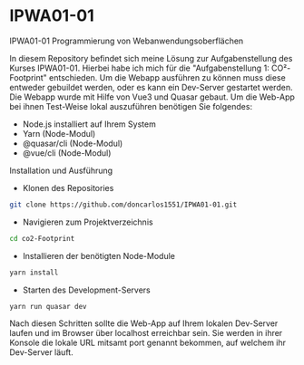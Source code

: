# IPWA01-01
IPWA01-01 Programmierung von Webanwendungsoberflächen

In diesem Repository befindet sich meine Lösung zur Aufgabenstellung des Kurses IPWA01-01. Hierbei habe ich mich für die "Aufgabenstellung 1: CO²-Footprint" entschieden. Um die Webapp ausführen zu können muss diese entweder gebuildet werden, oder es kann ein Dev-Server gestartet werden. Die Webapp wurde mit Hilfe von Vue3 und Quasar gebaut. Um die Web-App bei ihnen Test-Weise lokal auszuführen benötigen Sie folgendes:
- Node.js installiert auf Ihrem System
- Yarn (Node-Modul)
- @quasar/cli (Node-Modul)
- @vue/cli (Node-Modul)

Installation und Ausführung
- Klonen des Repositories
```bash
git clone https://github.com/doncarlos1551/IPWA01-01.git
```
- Navigieren zum Projektverzeichnis
```bash
cd co2-Footprint
```
- Installieren der benötigten Node-Module
```bash
yarn install
```
- Starten des Development-Servers
```bash
yarn run quasar dev
```

Nach diesen Schritten sollte die Web-App auf Ihrem lokalen Dev-Server laufen und im Browser über localhost erreichbar sein. Sie werden in ihrer Konsole die lokale URL mitsamt port genannt bekommen, auf welchem ihr Dev-Server läuft.